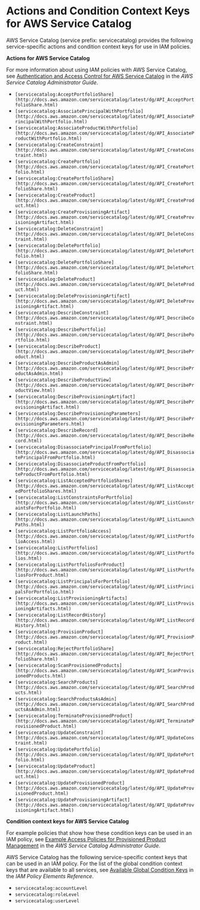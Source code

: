 # Actions and Condition Context Keys for AWS Service Catalog<a name="list_servicecatalog"></a>

AWS Service Catalog \(service prefix: servicecatalog\) provides the following service\-specific actions and condition context keys for use in IAM policies\.

**Actions for AWS Service Catalog**

For more information about using IAM policies with AWS Service Catalog, see [Authentication and Access Control for AWS Service Catalog](http://docs.aws.amazon.com/servicecatalog/latest/adminguide/controlling_access.html) in the *AWS Service Catalog Administrator Guide*\.
+ `[servicecatalog:AcceptPortfolioShare](http://docs.aws.amazon.com/servicecatalog/latest/dg/API_AcceptPortfolioShare.html)`
+ `[servicecatalog:AssociatePrincipalWithPortfolio](http://docs.aws.amazon.com/servicecatalog/latest/dg/API_AssociatePrincipalWithPortfolio.html)`
+ `[servicecatalog:AssociateProductWithPortfolio](http://docs.aws.amazon.com/servicecatalog/latest/dg/API_AssociateProductWithPortfolio.html)`
+ `[servicecatalog:CreateConstraint](http://docs.aws.amazon.com/servicecatalog/latest/dg/API_CreateConstraint.html)`
+ `[servicecatalog:CreatePortfolio](http://docs.aws.amazon.com/servicecatalog/latest/dg/API_CreatePortfolio.html)`
+ `[servicecatalog:CreatePortfolioShare](http://docs.aws.amazon.com/servicecatalog/latest/dg/API_CreatePortfolioShare.html)`
+ `[servicecatalog:CreateProduct](http://docs.aws.amazon.com/servicecatalog/latest/dg/API_CreateProduct.html)`
+ `[servicecatalog:CreateProvisioningArtifact](http://docs.aws.amazon.com/servicecatalog/latest/dg/API_CreateProvisioningArtifact.html)`
+ `[servicecatalog:DeleteConstraint](http://docs.aws.amazon.com/servicecatalog/latest/dg/API_DeleteConstraint.html)`
+ `[servicecatalog:DeletePortfolio](http://docs.aws.amazon.com/servicecatalog/latest/dg/API_DeletePortfolio.html)`
+ `[servicecatalog:DeletePortfolioShare](http://docs.aws.amazon.com/servicecatalog/latest/dg/API_DeletePortfolioShare.html)`
+ `[servicecatalog:DeleteProduct](http://docs.aws.amazon.com/servicecatalog/latest/dg/API_DeleteProduct.html)`
+ `[servicecatalog:DeleteProvisioningArtifact](http://docs.aws.amazon.com/servicecatalog/latest/dg/API_DeleteProvisioningArtifact.html)`
+ `[servicecatalog:DescribeConstraint](http://docs.aws.amazon.com/servicecatalog/latest/dg/API_DescribeConstraint.html)`
+ `[servicecatalog:DescribePortfolio](http://docs.aws.amazon.com/servicecatalog/latest/dg/API_DescribePortfolio.html)`
+ `[servicecatalog:DescribeProduct](http://docs.aws.amazon.com/servicecatalog/latest/dg/API_DescribeProduct.html)`
+ `[servicecatalog:DescribeProductAsAdmin](http://docs.aws.amazon.com/servicecatalog/latest/dg/API_DescribeProductAsAdmin.html)`
+ `[servicecatalog:DescribeProductView](http://docs.aws.amazon.com/servicecatalog/latest/dg/API_DescribeProductView.html)`
+ `[servicecatalog:DescribeProvisioningArtifact](http://docs.aws.amazon.com/servicecatalog/latest/dg/API_DescribeProvisioningArtifact.html)`
+ `[servicecatalog:DescribeProvisioningParameters](http://docs.aws.amazon.com/servicecatalog/latest/dg/API_DescribeProvisioningParameters.html)`
+ `[servicecatalog:DescribeRecord](http://docs.aws.amazon.com/servicecatalog/latest/dg/API_DescribeRecord.html)`
+ `[servicecatalog:DisassociatePrincipalFromPortfolio](http://docs.aws.amazon.com/servicecatalog/latest/dg/API_DisassociatePrincipalFromPortfolio.html)`
+ `[servicecatalog:DisassociateProductFromPortfolio](http://docs.aws.amazon.com/servicecatalog/latest/dg/API_DisassociateProductFromPortfolio.html)`
+ `[servicecatalog:ListAcceptedPortfolioShares](http://docs.aws.amazon.com/servicecatalog/latest/dg/API_ListAcceptedPortfolioShares.html)`
+ `[servicecatalog:ListConstraintsForPortfolio](http://docs.aws.amazon.com/servicecatalog/latest/dg/API_ListConstraintsForPortfolio.html)`
+ `[servicecatalog:ListLaunchPaths](http://docs.aws.amazon.com/servicecatalog/latest/dg/API_ListLaunchPaths.html)`
+ `[servicecatalog:ListPortfolioAccess](http://docs.aws.amazon.com/servicecatalog/latest/dg/API_ListPortfolioAccess.html)`
+ `[servicecatalog:ListPortfolios](http://docs.aws.amazon.com/servicecatalog/latest/dg/API_ListPortfolios.html)`
+ `[servicecatalog:ListPortfoliosForProduct](http://docs.aws.amazon.com/servicecatalog/latest/dg/API_ListPortfoliosForProduct.html)`
+ `[servicecatalog:ListPrincipalsForPortfolio](http://docs.aws.amazon.com/servicecatalog/latest/dg/API_ListPrincipalsForPortfolio.html)`
+ `[servicecatalog:ListProvisioningArtifacts](http://docs.aws.amazon.com/servicecatalog/latest/dg/API_ListProvisioningArtifacts.html)`
+ `[servicecatalog:ListRecordHistory](http://docs.aws.amazon.com/servicecatalog/latest/dg/API_ListRecordHistory.html)`
+ `[servicecatalog:ProvisionProduct](http://docs.aws.amazon.com/servicecatalog/latest/dg/API_ProvisionProduct.html)`
+ `[servicecatalog:RejectPortfolioShare](http://docs.aws.amazon.com/servicecatalog/latest/dg/API_RejectPortfolioShare.html)`
+ `[servicecatalog:ScanProvisionedProducts](http://docs.aws.amazon.com/servicecatalog/latest/dg/API_ScanProvisionedProducts.html)`
+ `[servicecatalog:SearchProducts](http://docs.aws.amazon.com/servicecatalog/latest/dg/API_SearchProducts.html)`
+ `[servicecatalog:SearchProductsAsAdmin](http://docs.aws.amazon.com/servicecatalog/latest/dg/API_SearchProductsAsAdmin.html)`
+ `[servicecatalog:TerminateProvisionedProduct](http://docs.aws.amazon.com/servicecatalog/latest/dg/API_TerminateProvisionedProduct.html)`
+ `[servicecatalog:UpdateConstraint](http://docs.aws.amazon.com/servicecatalog/latest/dg/API_UpdateConstraint.html)`
+ `[servicecatalog:UpdatePortfolio](http://docs.aws.amazon.com/servicecatalog/latest/dg/API_UpdatePortfolio.html)`
+ `[servicecatalog:UpdateProduct](http://docs.aws.amazon.com/servicecatalog/latest/dg/API_UpdateProduct.html)`
+ `[servicecatalog:UpdateProvisionedProduct](http://docs.aws.amazon.com/servicecatalog/latest/dg/API_UpdateProvisionedProduct.html)`
+ `[servicecatalog:UpdateProvisioningArtifact](http://docs.aws.amazon.com/servicecatalog/latest/dg/API_UpdateProvisioningArtifact.html)`

**Condition context keys for AWS Service Catalog**

For example policies that show how these condition keys can be used in an IAM policy, see [Example Access Policies for Provisioned Product Management](http://docs.aws.amazon.com/servicecatalog/latest/adminguide/permissions-examples.html) in the *AWS Service Catalog Administrator Guide*\.

AWS Service Catalog has the following service\-specific context keys that can be used in an IAM policy\. For the list of the global condition context keys that are available to all services, see [Available Global Condition Keys](reference_policies_condition-keys.md#AvailableKeys) in the *IAM Policy Elements Reference*\.
+ `servicecatalog:accountLevel`
+ `servicecatalog:roleLevel`
+ `servicecatalog:userLevel`